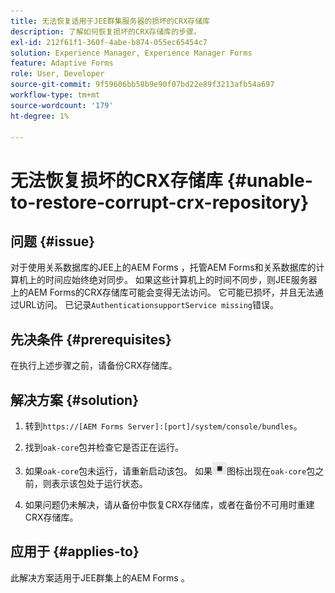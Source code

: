 ```yaml
---
title: 无法恢复适用于JEE群集服务器的损坏的CRX存储库
description: 了解如何恢复损坏的CRX存储库的步骤。
exl-id: 212f61f1-360f-4abe-b874-055ec65454c7
solution: Experience Manager, Experience Manager Forms
feature: Adaptive Forms
role: User, Developer
source-git-commit: 9f59606bb58b9e90f07bd22e89f3213afb54a697
workflow-type: tm+mt
source-wordcount: '179'
ht-degree: 1%

---
```


# 无法恢复损坏的CRX存储库 {#unable-to-restore-corrupt-crx-repository}

## 问题 {#issue}

对于使用关系数据库的JEE上的AEM Forms ，托管AEM Forms和关系数据库的计算机上的时间应始终绝对同步。 如果这些计算机上的时间不同步，则JEE服务器上的AEM Forms的CRX存储库可能会变得无法访问。 它可能已损坏，并且无法通过URL访问。 已记录`AuthenticationsupportService missing`错误。

## 先决条件 {#prerequisites}

在执行上述步骤之前，请备份CRX存储库。

## 解决方案 {#solution}

1. 转到`https://[AEM Forms Server]:[port]/system/console/bundles`。

1. 找到`oak-core`包并检查它是否正在运行。

1. 如果`oak-core`包未运行，请重新启动该包。 如果![暂停按钮](/help/forms/using/assets/stop.png)图标出现在`oak-core`包之前，则表示该包处于运行状态。

1. 如果问题仍未解决，请从备份中恢复CRX存储库，或者在备份不可用时重建CRX存储库。


## 应用于 {#applies-to}

此解决方案适用于JEE群集上的AEM Forms 。
